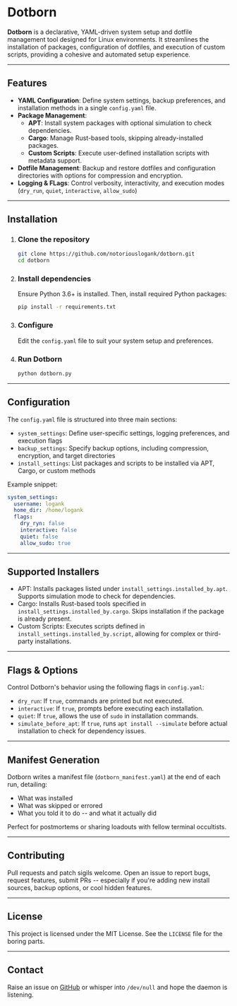 # Dotborn

**Dotborn** is a declarative, YAML-driven system setup and dotfile management tool designed for Linux environments. It streamlines the installation of packages, configuration of dotfiles, and execution of custom scripts, providing a cohesive and automated setup experience.

---

## Features

- **YAML Configuration**: Define system settings, backup preferences, and installation methods in a single `config.yaml` file.
- **Package Management**:
  - **APT**: Install system packages with optional simulation to check dependencies.
  - **Cargo**: Manage Rust-based tools, skipping already-installed packages.
  - **Custom Scripts**: Execute user-defined installation scripts with metadata support.
- **Dotfile Management**: Backup and restore dotfiles and configuration directories with options for compression and encryption.
- **Logging & FLags**: Control verbosity, interactivity, and execution modes (`dry_run`, `quiet`, `interactive`, `allow_sudo`)

---

## Installation

1. ### Clone the repository

    ```bash
    git clone https://github.com/notoriouslogank/dotborn.git
    cd dotborn
    ```

2. ### Install dependencies

    Ensure Python 3.6+ is installed. Then, install required Python packages:

    ```bash
    pip install -r requirements.txt
    ```

3. ### Configure

    Edit the `config.yaml` file to suit your system setup and preferences.

4. ### Run Dotborn

    ```bash
    python dotborn.py
    ```

---

## Configuration

The `config.yaml` file is structured into three main sections:

- `system_settings`: Define user-specific settings, logging preferences, and execution flags
- `backup_settings`: Specify backup options, including compression, encryption, and target directories
- `install_settings`: List packages and scripts to be installed via APT, Cargo, or custom methods

Example snippet:

```yaml
system_settings:
  username: logank
  home_dir: /home/logank
  flags:
    dry_ryn: false
    interactive: false
    quiet: false
    allow_sudo: true
```

---

## Supported Installers

- APT: Installs packages listed under `install_settings.installed_by.apt`. Supports simulation mode to check for dependencies.
- Cargo: Installs Rust-based tools specified in `install_settings.installed_by.cargo`. Skips installation if the package is already present.
- Custom Scripts: Executes scripts defined in `install_settings.installed_by.script`, allowing for complex or third-party installations.

---

## Flags & Options

Control Dotborn's behavior using the following flags in `config.yaml`:

- `dry_run`: If `true`, commands are printed but not executed.
- `interactive`: If `true`, prompts before executing each installation.
- `quiet`: If `true`, allows the use of `sudo` in installation commands.
- `simulate_before_apt`: If `true`, runs `apt install --simulate` before actual installation to check for dependency issues.

---

## Manifest Generation

Dotborn writes a manifest file (`dotborn_manifest.yaml`) at the end of each run, detailing:

- What was installed
- What was skipped or errored
- What you told it to do -- and what it actually did

Perfect for postmortems or sharing loadouts with fellow terminal occultists.

---

## Contributing

Pull requests and patch sigils welcome.  Open an issue to report bugs, request features, submit PRs -- especially if you're adding new install sources, backup options, or cool hidden features.

---

## License

This project is licensed under the MIT License.  See the `LICENSE` file for the boring parts.

---

## Contact

Raise an issue on [GitHub](https://github.com/notoriouslogank/dotborn) or whisper into `/dev/null` and hope the daemon is listening.

